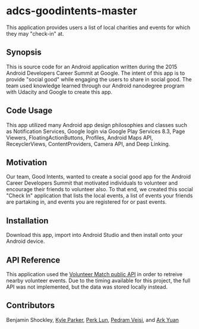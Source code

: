 # adcs-goodintents-master
This application provides users a list of local charities and events for which they may "check-in" at.

## Synopsis

This is source code for an Android application written during the 2015 Android Developers Career Summit at Google.  The intent of this app is to provide "social good" while engaging the users to share in social good.
The team used knowledge learned through our Android nanodegree program with Udacity and Google to create this app.

## Code Usage

This app utilized many Android app design philosophies and classes such as Notification Services, Google login via Google Play Services 8.3, Page Viewers, FloatingActionButtons, Profiles, Android Maps API, ReceyclerViews, ContentProviders, Camera API, and Deep Linking.

## Motivation

Our team, Good Intents, wanted to create a social good app for the Android Career Developers Summit that motivated individuals to volunteer and encourage their friends to volunteer also.  To that end, we created this social "Check In" application that lists the local events, a list of events your friends are partaking in, and events you are registered for or past events.

## Installation

Download this app, import into Android Studio and then install onto your Android device.

## API Reference

This application used the [Volunteer Match public API](https://www.volunteermatch.org/legal/publicuseapi) in order to retreive nearby volunteer events.  Due to the timing available for this project, the full API was not implemented, but the data was stored locally instead.

## Contributors

Benjamin Shockley, [Kyle Parker](https://github.com/kyleparker), [Perk Lun](https://github.com/perklun), [Pedram Veisi](https://github.com/PedramVeisi), and [Ark Yuan](https://github.com/arkyuan) 
